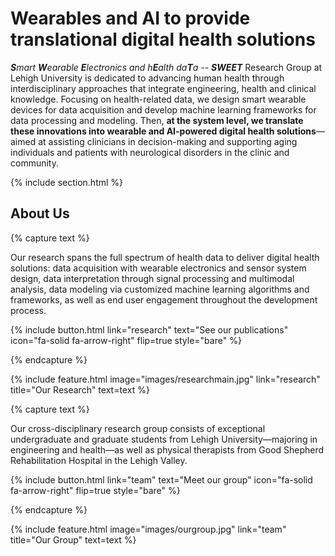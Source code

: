 ---
---

# Wearables and AI to provide translational digital health solutions

_**S**mart **W**earable **E**lectronics and h**E**alth da**T**a_ -- **_SWEET_** Research Group at Lehigh University is dedicated to advancing human health through interdisciplinary approaches that integrate engineering, health and clinical knowledge. Focusing on health-related data, we design smart wearable devices for data acquisition and develop machine learning frameworks for data processing and modeling. Then, **at the system level, we translate these innovations into wearable and AI-powered digital health solutions**—aimed at assisting clinicians in decision-making and supporting aging individuals and patients with neurological disorders in the clinic and community. 

{% include section.html %}

## About Us

{% capture text %}

Our research spans the full spectrum of health data to deliver digital health solutions: data acquisition with wearable electronics and sensor system design, data interpretation through signal processing and multimodal analysis, data modeling via customized machine learning algorithms and frameworks, as well as end user engagement throughout the development process.

{%
  include button.html
  link="research"
  text="See our publications"
  icon="fa-solid fa-arrow-right"
  flip=true
  style="bare"
%}

{% endcapture %}

{%
  include feature.html
  image="images/researchmain.jpg"
  link="research"
  title="Our Research"
  text=text
%}

<!-- {% capture text %}

Lorem ipsum dolor sit amet, consectetur adipiscing elit, sed do eiusmod tempor incididunt ut labore et dolore magna aliqua.

{%
  include button.html
  link="projects"
  text="Browse our projects"
  icon="fa-solid fa-arrow-right"
  flip=true
  style="bare"
%}

{% endcapture %}

{%
  include feature.html
  image="images/photo.jpg"
  link="projects"
  title="Our Projects"
  flip=true
  style="bare"
  text=text
%} -->

{% capture text %}

Our cross-disciplinary research group consists of exceptional undergraduate and graduate students from Lehigh University—majoring in engineering and health—as well as physical therapists from Good Shepherd Rehabilitation Hospital in the Lehigh Valley.

{%
  include button.html
  link="team"
  text="Meet our group"
  icon="fa-solid fa-arrow-right"
  flip=true
  style="bare"
%}

{% endcapture %}

{%
  include feature.html
  image="images/ourgroup.jpg"
  link="team"
  title="Our Group"
  text=text
%}
